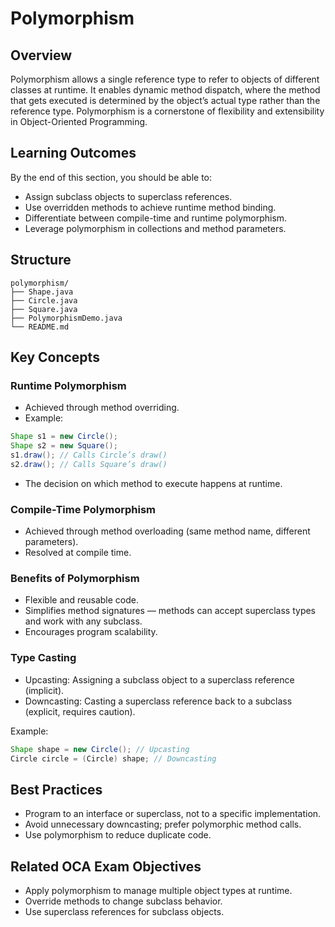 # Polymorphism

## Overview

Polymorphism allows a single reference type to refer to objects of different classes at runtime.
It enables dynamic method dispatch, where the method that gets executed is determined by the object’s actual type rather than the reference type.
Polymorphism is a cornerstone of flexibility and extensibility in Object-Oriented Programming.

## Learning Outcomes

By the end of this section, you should be able to:

* Assign subclass objects to superclass references.
* Use overridden methods to achieve runtime method binding.
* Differentiate between compile-time and runtime polymorphism.
* Leverage polymorphism in collections and method parameters.

## Structure

```
polymorphism/
├── Shape.java
├── Circle.java
├── Square.java
├── PolymorphismDemo.java
└── README.md
```

## Key Concepts

### Runtime Polymorphism

* Achieved through method overriding.
* Example:

```java
Shape s1 = new Circle();
Shape s2 = new Square();
s1.draw(); // Calls Circle’s draw()
s2.draw(); // Calls Square’s draw()
```

* The decision on which method to execute happens at runtime.

### Compile-Time Polymorphism

* Achieved through method overloading (same method name, different parameters).
* Resolved at compile time.

### Benefits of Polymorphism

* Flexible and reusable code.
* Simplifies method signatures — methods can accept superclass types and work with any subclass.
* Encourages program scalability.

### Type Casting

* Upcasting: Assigning a subclass object to a superclass reference (implicit).
* Downcasting: Casting a superclass reference back to a subclass (explicit, requires caution).

Example:

```java
Shape shape = new Circle(); // Upcasting
Circle circle = (Circle) shape; // Downcasting
```

## Best Practices

* Program to an interface or superclass, not to a specific implementation.
* Avoid unnecessary downcasting; prefer polymorphic method calls.
* Use polymorphism to reduce duplicate code.

## Related OCA Exam Objectives

* Apply polymorphism to manage multiple object types at runtime.
* Override methods to change subclass behavior.
* Use superclass references for subclass objects.
